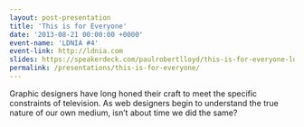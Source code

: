 ```yaml
---
layout: post-presentation
title: 'This is for Everyone'
date: '2013-08-21 00:00:00 +0000'
event-name: 'LDNIA #4'
event-link: http://ldnia.com
slides: https://speakerdeck.com/paulrobertlloyd/this-is-for-everyone-ldnia-number-4
permalink: /presentations/this-is-for-everyone/
---
```

Graphic designers have long honed their craft to meet the specific constraints of television. As web designers begin to understand the true nature of our own medium, isn’t about time we did the same?